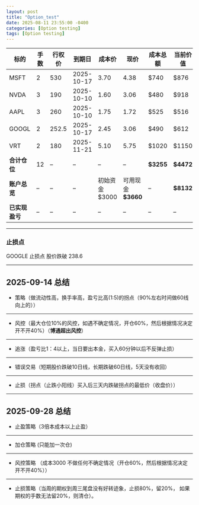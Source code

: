 ```yaml
---
layout: post
title: "Option_test"
date: 2025-08-11 23:55:00 -0400
categories: [Option testing]
tags: [Option testing]
---
```


| 标的        | 手数 | 行权价   | 到期日        | 成本价 | 现价  | 成本总额 | 当前价值 | 浮盈亏  | 仓位占比 |
| --------- | -- | ----- | ---------- | ----- | ----- | ------ | ------- | ------ | ----- |
| MSFT      | 2  | 530   | 2025-10-17 | 3.70  | 4.38  | $740   | $876    | +136   | 10.8% |
| NVDA      | 3  | 190   | 2025-10-10 | 1.60  | 3.06  | $480   | $918    | +438   | 11.3% |
| AAPL      | 3  | 260   | 2025-10-10 | 1.75  | 1.72  | $525   | $516    | -9     | 6.3%  |
| GOOGL     | 2  | 252.5 | 2025-10-17 | 2.45  | 3.06  | $490   | $612    | +122   | 7.5%  |
| VRT       | 2  | 180   | 2025-11-21 | 5.10  | 5.75  | $1020  | $1150   | +130   | 14.1% |
| **合计仓位**  | 12 | –     | –          | –     | –     | **$3255** | **$4472** | **+817** | 49.9% |
| **账户总览**  | –  | –     | –          | 初始资金 $3000 | 可用现金 **$3660** | – | **$8132** | **+5132** | – |
| **已实现盈亏** | –  | –     | –          | –     | –     | –      | –       | **$4273** | – |







---
### 止损点

GOOGLE 止损点 股价跌破 238.6

---

## **2025-09-14 总结**

- 策略（做流动性高，换手率高，盈亏比高(1:5)的拐点（90%左右时间做60线向上的））
---
- 风控（最大仓位10%的风控，如遇不确定情况，开仓60%，然后根据情况决定开不开40%）（**博通超出风控**）
---
- 追涨（盈亏比1：4以上，当日要出本金，买入60分钟以后不反弹止损）
---
- 错误交易（短期股价跌破10日线，长期跌破60日线，5天没有收回）
---
- 止损（拐点（止跌小阳线）买入后三天内跌破拐点的最低价（收盘价））
---



## **2025-09-28 总结**

- 止盈策略（3倍本成本以上止盈）

---

- 加仓策略 (只能加一次仓)

---

- 风控策略 （成本3000 不做任何不确定情况（开仓60%，然后根据情况决定开不开40%））

---

- 止损策略（当周的期权到周三尾盘没有好转迹象，止损80%，留20%， 如果期权的手数无法留20%，则清仓）。


